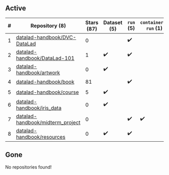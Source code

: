 ## Active
| # | Repository (8) | Stars (87) | Dataset (5) | `run` (5) | `containers-run` (1) |
| --- | --- | --- | --- | --- | --- |
| 1 | [datalad-handbook/DVC-DataLad](https://github.com/datalad-handbook/DVC-DataLad) | 0 |  | :heavy_check_mark: |  |
| 2 | [datalad-handbook/DataLad-101](https://github.com/datalad-handbook/DataLad-101) | 1 | :heavy_check_mark: | :heavy_check_mark: |  |
| 3 | [datalad-handbook/artwork](https://github.com/datalad-handbook/artwork) | 0 | :heavy_check_mark: |  |  |
| 4 | [datalad-handbook/book](https://github.com/datalad-handbook/book) | 81 |  | :heavy_check_mark: |  |
| 5 | [datalad-handbook/course](https://github.com/datalad-handbook/course) | 5 | :heavy_check_mark: |  |  |
| 6 | [datalad-handbook/iris_data](https://github.com/datalad-handbook/iris_data) | 0 | :heavy_check_mark: |  |  |
| 7 | [datalad-handbook/midterm_project](https://github.com/datalad-handbook/midterm_project) | 0 |  | :heavy_check_mark: | :heavy_check_mark: |
| 8 | [datalad-handbook/resources](https://github.com/datalad-handbook/resources) | 0 | :heavy_check_mark: | :heavy_check_mark: |  |

## Gone
No repositories found!
